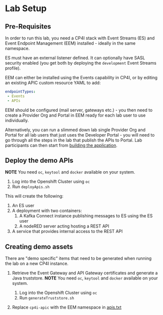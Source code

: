 # Lab Setup

## Pre-Requisites

In order to run this lab, you need a CP4I stack with Event Streams (ES) and Event Endpoint Management (EEM) installed - ideally in the same namespace.

ES must have an external listener defined. It can optionally have SASL security enabled (you get both by deploying the `development` Event Streams profile).

EEM can either be installed using the Events capability in CP4I, or by editing an existing APIC custom resource YAML to add:
```yaml
endpointTypes:
 - Events
 - APIs
```

EEM should be configured (mail server, gateways etc.) - you then need to create a Provider Org and Portal in EEM ready for each lab user to use individually.

Alternatively, you can run a slimmed down lab single Provider Org and Portal for all lab users that just uses the Developer Portal - you will need to go through all the steps in the lab that publish the APIs to Portal. Lab participants can then start from [building the application](../README.md#building-the-application).

## Deploy the demo APIs

**NOTE** You need `oc`, `keytool` and `docker` available on your system.
1. Log into the Openshift Cluster using `oc`
1. Run `deployApis.sh`

This will create the following:
  1.  An ES user
  1.  A deployment with two containers:
      1.  A Kafka Connect instance publishing messages to ES using the ES user
      1.  A nodeRED server acting hosting a REST API
  1.  A service that provides internal access to the REST API

## Creating demo assets

There are "demo specific" items that need to be generated when running the lab on a new CP4I instance.

1.  Retrieve the Event Gateway and API Gateway certificates and generate a Java truststore. **NOTE** You need `oc`, `keytool` and `docker` available on your system.
    1. Log into the Openshift Cluster using `oc`
    1. Run `generateTruststore.sh`

1.  Replace `cp4i-apic` with the EEM namespace in [apis.txt](../assets/apis.txt) 